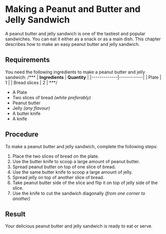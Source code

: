 # Making a Peanut and Butter and Jelly Sandwich

A peanut butter and jelly sandwich is one of the tastiest and popular sandwiches. You can eat it
either as a snack or as a main dish. This chapter describes how to make an easy peanut butter
and jelly sandwich.

## Requirements

You need the following ingredients to make a peanut butter and jelly sandwich:
/***
| __Ingredients__ | __Quantity__ | 
|-------------|------------|
| Plate        | 1    |
| Bread slices       | 2 | 
***/

* A Plate
* Two slices of bread _(white preferably)_
* Peanut butter
* Jelly _(any flavour)_
* A butter knife
* A knife

## Procedure

To make a peanut butter and jelly sandwich, complete the following steps:

1. Place the two slices of bread on the plate.
1. Use the butter knife to scoop a large amount of peanut butter.
1. Spread peanut butter on top of one slice of bread.
1. Use the same butter knife to scoop a large amount of jelly.
1. Spread jelly on top of another slice of bread.
1. Take peanut butter side of the slice and flip it on top of jelly side of the slice. 
1. Use the knife to cut the sandwich diagonally _(from one corner to another)_

## Result

Your delicious peanut butter and jelly sandwich is ready to eat or serve.
